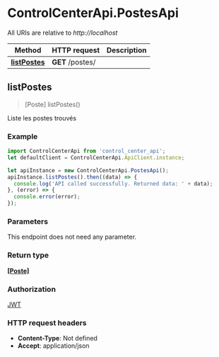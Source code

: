 # ControlCenterApi.PostesApi

All URIs are relative to *http://localhost*

Method | HTTP request | Description
------------- | ------------- | -------------
[**listPostes**](PostesApi.md#listPostes) | **GET** /postes/ | 



## listPostes

> [Poste] listPostes()



Liste les postes trouvés

### Example

```javascript
import ControlCenterApi from 'control_center_api';
let defaultClient = ControlCenterApi.ApiClient.instance;

let apiInstance = new ControlCenterApi.PostesApi();
apiInstance.listPostes().then((data) => {
  console.log('API called successfully. Returned data: ' + data);
}, (error) => {
  console.error(error);
});

```

### Parameters

This endpoint does not need any parameter.

### Return type

[**[Poste]**](Poste.md)

### Authorization

[JWT](../README.md#JWT)

### HTTP request headers

- **Content-Type**: Not defined
- **Accept**: application/json

